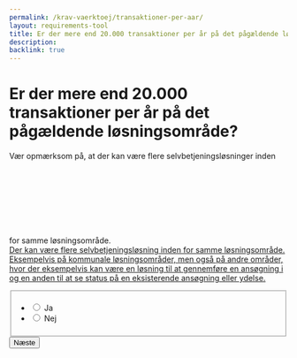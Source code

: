 ```yaml
---
permalink: /krav-vaerktoej/transaktioner-per-aar/
layout: requirements-tool
title: Er der mere end 20.000 transaktioner per år på det pågældende løsningsområde?
description: 
backlink: true
---
```

<h1>Er der mere end 20.000 transaktioner per år på det pågældende løsningsområde?</h1>
<p>Vær opmærksom på, at der kan være flere selvbetjeningsløsninger inden for samme løsningsområde. <a href="javascript:void(0)" class="js-tippy" data-tippy-content="Der kan være flere selvbetjeningsløsning inden for samme løsningsområde. Eksempelvis på kommunale løsningsområder, men også på andre områder, hvor der eksempelvis kan være en løsning til at gennemføre en ansøgning i og en anden til at se status på en eksisterende ansøgning eller ydelse."><svg class="icon-svg" focusable="false" aria-hidden="true" ><use xlink:href="#help-circle-outline"></use></svg><span class="sr-only">Der kan være flere selvbetjeningsløsning inden for samme løsningsområde. Eksempelvis på kommunale løsningsområder, men også på andre områder, hvor der eksempelvis kan være en løsning til at gennemføre en ansøgning i og en anden til at se status på en eksisterende ansøgning eller ydelse.</span></a></p>
<form method="post" action="." id="form-Q700">
    <div class="form-group">
        <fieldset>
            <span class="form-error-message d-none" id="error-message"></span>
            <ul class="nobullet-list">
                <li>
                    <input id="radio-yes" type="radio" name="radio" value="1" class="form-radio radio-large" />
                    <label for="radio-yes" class="">Ja</label>
                </li>
                <li>
                    <input id="radio-no" type="radio" name="radio" value="0" class="form-radio radio-large" />
                    <label for="radio-no" class="">Nej</label>
                </li>
            </ul>
        </fieldset>
    </div>
    <button type="submit" class="button button-primary mt-9">Næste</button>
</form>
